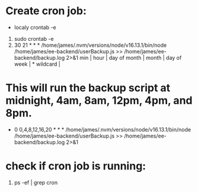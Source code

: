 # Create cron job:

- localy crontab -e

1. sudo crontab -e
2. 30 21 \* \* \* /home/james/.nvm/versions/node/v16.13.1/bin/node /home/james/ee-backend/userBackup.js >> /home/james/ee-backend/backup.log 2>&1
   min | hour | day of month | month | day of week | \* wildcard |

# This will run the backup script at midnight, 4am, 8am, 12pm, 4pm, and 8pm.

- 0 0,4,8,12,16,20 \* \* \* /home/james/.nvm/versions/node/v16.13.1/bin/node /home/james/ee-backend/userBackup.js >> /home/james/ee-backend/backup.log 2>&1

# check if cron job is running:

1. ps -ef | grep cron
